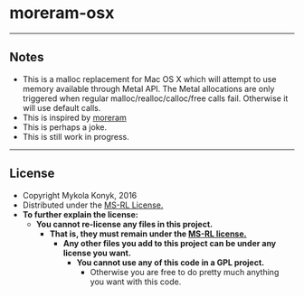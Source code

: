 # moreram-osx
-----

## Notes

* This is a malloc replacement for Mac OS X which will attempt to use memory available through Metal API. The Metal allocations
are only triggered when regular malloc/realloc/calloc/free calls fail. Otherwise it will use default calls.
* This is inspired by [moreram](https://github.com/graphitemaster/moreram)
* This is perhaps a joke.
* This is still work in progress.

-----

## License

* Copyright Mykola Konyk, 2016
* Distributed under the [MS-RL License.](http://opensource.org/licenses/MS-RL)
* **To further explain the license:**
  * **You cannot re-license any files in this project.**
    * **That is, they must remain under the [MS-RL license.](http://opensource.org/licenses/MS-RL)**
      * **Any other files you add to this project can be under any license you want.**
        * **You cannot use any of this code in a GPL project.**
          * Otherwise you are free to do pretty much anything you want with this code.
